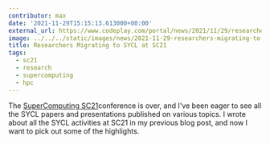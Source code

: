 ```yaml
---
contributor: max
date: '2021-11-29T15:15:13.613000+00:00'
external_url: https://www.codeplay.com/portal/news/2021/11/29/researchers-migrating-to-sycl-at-sc21.html
image: ../../../static/images/news/2021-11-29-researchers-migrating-to-sycl-at-sc21.webp
title: Researchers Migrating to SYCL at SC21
tags:
  - sc21
  - research
  - supercomputing
  - hpc
---
```


The [SuperComputing SC21](https://sc21.supercomputing.org/)conference is over, and I've been eager to see all the SYCL
papers and presentations published on various topics. I wrote about all the SYCL activities at SC21 in my previous blog
post, and now I want to pick out some of the highlights.
